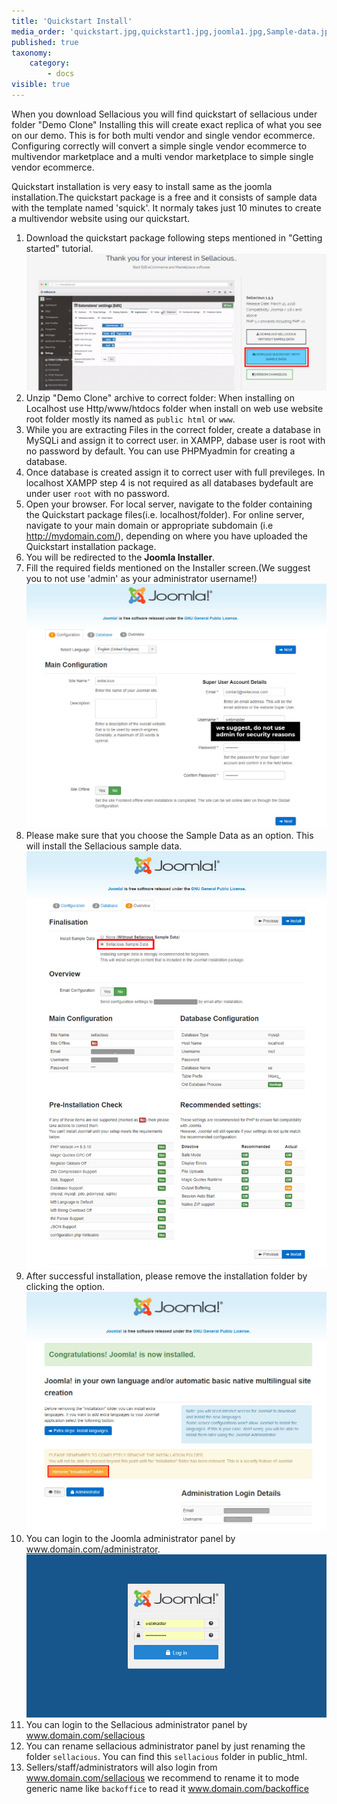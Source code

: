```yaml
---
title: 'Quickstart Install'
media_order: 'quickstart.jpg,quickstart1.jpg,joomla1.jpg,Sample-data.jpg,remove.jpg,webmaster.jpg'
published: true
taxonomy:
    category:
        - docs
visible: true
---
```


When you download Sellacious you will find quickstart of sellacious under folder "Demo Clone" 
Installing this will create exact replica of what you see on our demo. This is for both multi vendor and single vendor ecommerce. Configuring correctly will convert a simple single vendor ecommerce to multivendor marketplace and a multi vendor marketplace to simple single vendor ecommerce.  

Quickstart installation is very easy to install same as the joomla installation.The quickstart package is a free and it consists of sample data with the template named 'squick'. It normaly takes just 10 minutes to create a multivendor website using our quickstart.

1. Download the quickstart package following steps mentioned in "Getting started" tutorial. 
![](quickstart1.jpg)
2. Unzip "Demo Clone" archive to correct folder: When installing on Localhost use Http/www/htdocs folder when install on web use website root folder mostly its named as `public html` or `www`. 
3. While you are extracting Files in the correct folder, create a database in MySQLi and assign it to correct user. in XAMPP, dabase user is root with no password by default. You can use PHPMyadmin for creating a database. 
4. Once database is created assign it to correct user with full previleges. In localhost XAMPP step 4 is not required as all databases bydefault are under user `root` with no password.
5. Open your browser. For local server, navigate to the folder containing the Quickstart package files(i.e. localhost/folder). For online server, navigate to your main domain or appropriate subdomain (i.e http://mydomain.com/), depending on where you have uploaded the Quickstart installation package.
6. You will be redirected to the <strong>Joomla Installer</strong>.
7. Fill the required fields mentioned on the Installer screen.(We suggest you to not use 'admin' as your administrator username!)
![](joomla1.jpg)
8. Please make sure that you choose the Sample Data as an option. This will install the Sellacious sample data.
![](Sample-data.jpg)
9. After successful installation, please remove the installation folder by clicking the option.
![](remove.jpg)
10. You can login to the Joomla administrator panel by www.domain.com/administrator.
![](webmaster.jpg)
11. You can login to the Sellacious administrator panel by www.domain.com/sellacious
12. You can rename sellacious administrator panel by just renaming the folder `sellacious`. You can find this `sellacious` folder in public_html. 
13. Sellers/staff/administrators will also login from www.domain.com/sellacious we recommend to rename it to mode generic name like `backoffice` to read it www.domain.com/backoffice






